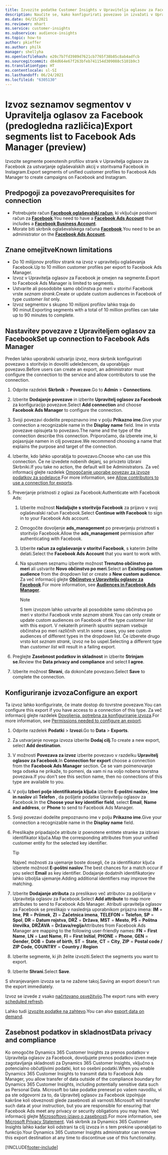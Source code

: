 ```yaml
---
title: Izvozite podatke Customer Insights v Upravitelja oglasov za Facebook
description: Naučite se, kako konfigurirati povezavo in izvažati v Upravitelja oglasov za Facebook.
ms.date: 04/15/2021
ms.reviewer: mhart
ms.service: customer-insights
ms.subservice: audience-insights
ms.topic: how-to
author: pkieffer
ms.author: philk
manager: shellyha
ms.openlocfilehash: e20c7b7fd3989d7621cb7765f38b85c8ab4adfcb
ms.sourcegitcommit: d84d664e67f263bfeb741154d309088c5101b9c3
ms.translationtype: HT
ms.contentlocale: sl-SI
ms.lasthandoff: 06/24/2021
ms.locfileid: "6305130"
---
```

# <a name="export-segments-list-to-facebook-ads-manager-preview"></a><span data-ttu-id="22fbe-103">Izvoz seznamov segmentov v Upravitelja oglasov za Facebook (predogledna različica)</span><span class="sxs-lookup"><span data-stu-id="22fbe-103">Export segments list to Facebook Ads Manager (preview)</span></span>

<span data-ttu-id="22fbe-104">Izvozite segmente poenotenih profilov strank v Upravitelja oglasov za Facebook za ustvarjanje oglaševalskih akcij v storitvama Facebook in Instagram.</span><span class="sxs-lookup"><span data-stu-id="22fbe-104">Export segments of unified customer profiles to Facebook Ads Manager to create campaigns on Facebook and Instagram.</span></span>

## <a name="prerequisites-for-connection"></a><span data-ttu-id="22fbe-105">Predpogoji za povezavo</span><span class="sxs-lookup"><span data-stu-id="22fbe-105">Prerequisites for connection</span></span>

- <span data-ttu-id="22fbe-106">Potrebujete račun [**Facebook oglaševalski račun**](https://www.facebook.com/business/learn/lessons/step-by-step-ads-manager-account), ki vključuje poslovni račun za [**Facebook**](https://business.facebook.com/).</span><span class="sxs-lookup"><span data-stu-id="22fbe-106">You need to have a [**Facebook Ads Account**](https://www.facebook.com/business/learn/lessons/step-by-step-ads-manager-account) that includes a [**Facebook Business Account**](https://business.facebook.com/).</span></span>
- <span data-ttu-id="22fbe-107">Morate biti skrbnik oglaševalskega računa [**Facebook**](https://www.facebook.com/business/learn/lessons/step-by-step-ads-manager-account).</span><span class="sxs-lookup"><span data-stu-id="22fbe-107">You need to be an administrator on the [**Facebook Ads Account**](https://www.facebook.com/business/learn/lessons/step-by-step-ads-manager-account).</span></span>

## <a name="known-limitations"></a><span data-ttu-id="22fbe-108">Znane omejitve</span><span class="sxs-lookup"><span data-stu-id="22fbe-108">Known limitations</span></span>

- <span data-ttu-id="22fbe-109">Do 10 milijonov profilov strank na izvoz v upravitelju oglaševanja Facebook.</span><span class="sxs-lookup"><span data-stu-id="22fbe-109">Up to 10 million customer profiles per export to Facebook Ads Manager.</span></span>
- <span data-ttu-id="22fbe-110">Izvoz v Upravitelja oglasov za Facebook je omejen na segmente.</span><span class="sxs-lookup"><span data-stu-id="22fbe-110">Export to Facebook Ads Manager is limited to segments.</span></span>
- <span data-ttu-id="22fbe-111">Ustvarite ali posodobite samo občinstva po meri v storitvi Facebook vrste *seznam strank*.</span><span class="sxs-lookup"><span data-stu-id="22fbe-111">Create or update custom audiences in Facebook of type *customer list* only.</span></span>
- <span data-ttu-id="22fbe-112">Izvoz segmentov s skupno 10 milijoni profilov lahko traja do 90 minut.</span><span class="sxs-lookup"><span data-stu-id="22fbe-112">Exporting segments with a total of 10 million profiles can take up to 90 minutes to complete.</span></span>

## <a name="set-up-connection-to-facebook-ads-manager"></a><span data-ttu-id="22fbe-113">Nastavitev povezave z Upraviteljem oglasov za Facebook</span><span class="sxs-lookup"><span data-stu-id="22fbe-113">Set up connection to Facebook Ads Manager</span></span>

<span data-ttu-id="22fbe-114">Preden lahko uporabniki ustvarijo izvoz, mora skrbnik konfigurirati povezavo s storitvijo in dovoliti udeležencem, da uporabljajo povezavo.</span><span class="sxs-lookup"><span data-stu-id="22fbe-114">Before users can create an export, an administrator must configure the connection to the service and allow contributors to use the connection.</span></span>

1. <span data-ttu-id="22fbe-115">Odprite razdelek **Skrbnik** > **Povezave**.</span><span class="sxs-lookup"><span data-stu-id="22fbe-115">Go to **Admin** > **Connections**.</span></span>

1. <span data-ttu-id="22fbe-116">Izberite **Dodajanje povezave** in izberite **Upravitelj oglasov za Facebook** za konfiguracijo povezave.</span><span class="sxs-lookup"><span data-stu-id="22fbe-116">Select **Add connection** and choose **Facebook Ads Manager** to configure the connection.</span></span>

1. <span data-ttu-id="22fbe-117">Svoji povezavi dodelite prepoznavno ime v polju **Prikazno ime**.</span><span class="sxs-lookup"><span data-stu-id="22fbe-117">Give your connection a recognizable name in the **Display name** field.</span></span> <span data-ttu-id="22fbe-118">Ime in vrsta povezave opisujeta to povezavo.</span><span class="sxs-lookup"><span data-stu-id="22fbe-118">The name and the type of the connection describe this connection.</span></span> <span data-ttu-id="22fbe-119">Priporočamo, da izberete ime, ki pojasnjuje namen in cilj povezave.</span><span class="sxs-lookup"><span data-stu-id="22fbe-119">We recommend choosing a name that explains the purpose and target of the connection.</span></span>

1. <span data-ttu-id="22fbe-120">Izberite, kdo lahko uporablja to povezavo.</span><span class="sxs-lookup"><span data-stu-id="22fbe-120">Choose who can use this connection.</span></span> <span data-ttu-id="22fbe-121">Če ne izvedete nobenih dejanj, so privzeto izbrani Skrbniki.</span><span class="sxs-lookup"><span data-stu-id="22fbe-121">If you take no action, the default will be Administrators.</span></span> <span data-ttu-id="22fbe-122">Za več informacij glejte razdelek [Omogočanje uporabe povezav za izvoze podatkov za sodelavce](connections.md#allow-contributors-to-use-a-connection-for-exports).</span><span class="sxs-lookup"><span data-stu-id="22fbe-122">For more information, see [Allow contributors to use a connection for exports](connections.md#allow-contributors-to-use-a-connection-for-exports).</span></span>

1. <span data-ttu-id="22fbe-123">Preverjanje pristnosti z oglasi za Facebook:</span><span class="sxs-lookup"><span data-stu-id="22fbe-123">Authenticate with Facebook Ads:</span></span> 

   1. <span data-ttu-id="22fbe-124">Izberite možnost **Nadaljujte s storitvijo Facebook** za prijavo v svoj oglaševalski račun Facebook.</span><span class="sxs-lookup"><span data-stu-id="22fbe-124">Select **Continue with Facebook** to sign in to your Facebook Ads account.</span></span>

   1. <span data-ttu-id="22fbe-125">Omogočite dovoljenje **ads_management** po preverjanju pristnosti s storitvijo Facebook.</span><span class="sxs-lookup"><span data-stu-id="22fbe-125">Allow the **ads_management** permission after authenticating with Facebook.</span></span>

   1. <span data-ttu-id="22fbe-126">Izberite **račun za oglaševanje v storitvi Facebook**, s katerim želite delati.</span><span class="sxs-lookup"><span data-stu-id="22fbe-126">Select the **Facebook Ads Account** that you want to work with.</span></span>

   1. <span data-ttu-id="22fbe-127">Na spustnem seznamu izberite možnost **Trenutno občinstvo po meri** ali ustvarite **Novo občinstvo po meri**.</span><span class="sxs-lookup"><span data-stu-id="22fbe-127">Select an **Existing custom audience** from the dropdown list or create a **New custom audience**.</span></span> <span data-ttu-id="22fbe-128">Za več informacij glejte [**Občinstvo v Upravitelju oglasov za Facebook**](https://www.facebook.com/business/help/744354708981227?id=2469097953376494).</span><span class="sxs-lookup"><span data-stu-id="22fbe-128">For more information, see [**Audiences in Facebook Ads Manager**](https://www.facebook.com/business/help/744354708981227?id=2469097953376494).</span></span>
      > [!NOTE]
      > <span data-ttu-id="22fbe-129">S tem izvozom lahko ustvarite ali posodobite samo občinstva po meri v storitvi Facebook vrste *seznam strank*.</span><span class="sxs-lookup"><span data-stu-id="22fbe-129">You can only create or update custom audiences on Facebook of the type *customer list* with this export.</span></span> <span data-ttu-id="22fbe-130">V nekaterih primerih spustni seznam vsebuje občinstva po meri različnih vrst.</span><span class="sxs-lookup"><span data-stu-id="22fbe-130">In some cases, you see custom audiences of different types in the dropdown list.</span></span> <span data-ttu-id="22fbe-131">Če izberete drugo vrsto kot *seznam strank*, izvoz ne bo uspel.</span><span class="sxs-lookup"><span data-stu-id="22fbe-131">Selecting a different type than *customer list* will result in a failing export.</span></span> 

1. <span data-ttu-id="22fbe-132">Preglejte **Zasebnost podatkov in skladnost** in izberite **Strinjam se**.</span><span class="sxs-lookup"><span data-stu-id="22fbe-132">Review the **Data privacy and compliance** and select **I agree**.</span></span>

1. <span data-ttu-id="22fbe-133">Izberite možnost **Shrani**, da dokončate povezavo.</span><span class="sxs-lookup"><span data-stu-id="22fbe-133">Select **Save** to complete the connection.</span></span>

## <a name="configure-an-export"></a><span data-ttu-id="22fbe-134">Konfiguriranje izvoza</span><span class="sxs-lookup"><span data-stu-id="22fbe-134">Configure an export</span></span>

<span data-ttu-id="22fbe-135">Ta izvoz lahko konfigurirate, če imate dostop do tovrstne povezave.</span><span class="sxs-lookup"><span data-stu-id="22fbe-135">You can configure this export if you have access to a connection of this type.</span></span> <span data-ttu-id="22fbe-136">Za več informacij glejte razdelek [Dovoljenja, potrebna za konfiguriranje izvoza](export-destinations.md#set-up-a-new-export).</span><span class="sxs-lookup"><span data-stu-id="22fbe-136">For more information, see [Permissions needed to configure an export](export-destinations.md#set-up-a-new-export).</span></span>

1. <span data-ttu-id="22fbe-137">Odprite razdelek **Podatki** > **Izvozi**.</span><span class="sxs-lookup"><span data-stu-id="22fbe-137">Go to **Data** > **Exports**.</span></span>

1. <span data-ttu-id="22fbe-138">Za ustvarjanje novega izvoza izberite **Dodaj cilj**.</span><span class="sxs-lookup"><span data-stu-id="22fbe-138">To create a new export, select **Add destination**.</span></span> 

1. <span data-ttu-id="22fbe-139">V možnosti **Povezava za izvoz** izberite povezavo v razdelku **Upravitelj oglasov za Facebook**.</span><span class="sxs-lookup"><span data-stu-id="22fbe-139">In **Connection for export** choose a connection from the **Facebook Ads Manager** section.</span></span> <span data-ttu-id="22fbe-140">Če se vam poimenovanje tega odseka ne prikaže, to pomeni, da vam ni na voljo nobena tovrstna povezava.</span><span class="sxs-lookup"><span data-stu-id="22fbe-140">If you don't see this section name, then no connections of this type are available to you.</span></span>

1. <span data-ttu-id="22fbe-141">V polju **Izberi polje identifikatorja ključa** izberite **E-poštni naslov**, **Ime in naslov** ali **Telefon** , da pošljete podatke Upravitelju oglasov za Facebook.</span><span class="sxs-lookup"><span data-stu-id="22fbe-141">In the **Choose your key identifier field**, select **Email**, **Name and address**, or **Phone** to send to Facebook Ads Manager.</span></span> 

1. <span data-ttu-id="22fbe-142">Svoji povezavi dodelite prepoznavno ime v polju **Prikazno ime**.</span><span class="sxs-lookup"><span data-stu-id="22fbe-142">Give your connection a recognizable name in the **Display name** field.</span></span>

1. <span data-ttu-id="22fbe-143">Preslikajte pripadajoče atribute iz poenotene entitete stranke za izbrani identifikator ključa.</span><span class="sxs-lookup"><span data-stu-id="22fbe-143">Map the corresponding attributes from your unified customer entity for the selected key identifier.</span></span>
   > [!TIP]
   > <span data-ttu-id="22fbe-144">Največ možnosti za ujemanje boste dosegli, če za identifikator ključa izberete možnost **E-poštni naslov**.</span><span class="sxs-lookup"><span data-stu-id="22fbe-144">The best chances for a match occur if you select **Email** as key identifier.</span></span> <span data-ttu-id="22fbe-145">Dodajanje dodatnih identifikatorjev lahko izboljša ujemanje.</span><span class="sxs-lookup"><span data-stu-id="22fbe-145">Adding additional identifiers may improve the matching.</span></span>

1. <span data-ttu-id="22fbe-146">Izberite **Dodajanje atributa** za preslikavo več atributov za pošiljanje v Upravitelja oglasov za Facebook.</span><span class="sxs-lookup"><span data-stu-id="22fbe-146">Select **Add attribute** to map more attributes to send to Facebook Ads Manager.</span></span> <span data-ttu-id="22fbe-147">Atributi upravitelja oglasov za Facebook se preslikajo v naslednja uporabnikom prijazna imena: **IM** = **Ime**, **PR** = **Priimek**, **ZI** = **Začetnica imena**, **TELEFON** = **Telefon**, **SP** = **Spol**, **DR** = **Datum rojstva**, **DRŽ** = **Država**, **MST** = **Mesto**, **PŠ** = **Poštna številka**, **DRŽAVA** = **Država/regija**</span><span class="sxs-lookup"><span data-stu-id="22fbe-147">Attributes from Facebook Ads Manager are mapping to the following user-friendly names: **FN** = **First Name**, **LN** = **Last Name**, **FI** = **First Initial**, **PHONE** = **Phone**, **GEN** = **Gender**, **DOB** = **Date of birth**, **ST** = **State**, **CT** = **City**, **ZIP** = **Postal code / ZIP Code**, **COUNTRY** = **Country / Region**</span></span>

1. <span data-ttu-id="22fbe-148">Izberite segmente, ki jih želite izvoziti.</span><span class="sxs-lookup"><span data-stu-id="22fbe-148">Select the segments you want to export.</span></span>

1. <span data-ttu-id="22fbe-149">Izberite **Shrani**.</span><span class="sxs-lookup"><span data-stu-id="22fbe-149">Select **Save**.</span></span>

<span data-ttu-id="22fbe-150">S shranjevanjem izvoza se ta ne zažene takoj.</span><span class="sxs-lookup"><span data-stu-id="22fbe-150">Saving an export doesn't run the export immediately.</span></span>

<span data-ttu-id="22fbe-151">Izvoz se izvede z vsako [načrtovano osvežitvijo](system.md#schedule-tab).</span><span class="sxs-lookup"><span data-stu-id="22fbe-151">The export runs with every [scheduled refresh](system.md#schedule-tab).</span></span> 

<span data-ttu-id="22fbe-152">Lahko tudi [izvozite podatke na zahtevo](export-destinations.md#run-exports-on-demand).</span><span class="sxs-lookup"><span data-stu-id="22fbe-152">You can also [export data on demand](export-destinations.md#run-exports-on-demand).</span></span> 

## <a name="data-privacy-and-compliance"></a><span data-ttu-id="22fbe-153">Zasebnost podatkov in skladnost</span><span class="sxs-lookup"><span data-stu-id="22fbe-153">Data privacy and compliance</span></span>

<span data-ttu-id="22fbe-154">Ko omogočite Dynamics 365 Customer Insights za prenos podatkov v Upravitelja oglasov za Facebook, dovoljujete prenos podatkov izven meje zagotavljanja skladnosti za Dynamics 365 Customer Insights, vključno s potencialno občutljivimi podatki, kot so osebni podatki.</span><span class="sxs-lookup"><span data-stu-id="22fbe-154">When you enable Dynamics 365 Customer Insights to transmit data to Facebook Ads Manager, you allow transfer of data outside of the compliance boundary for Dynamics 365 Customer Insights, including potentially sensitive data such as Personal Data.</span></span> <span data-ttu-id="22fbe-155">Microsoft bo take podatke prenesel po vašem navodilu, vi pa ste odgovorni za to, da Upravitelj oglasov za Facebook izpolnjuje kakršne koli obveznosti glede zasebnosti ali varnosti.</span><span class="sxs-lookup"><span data-stu-id="22fbe-155">Microsoft will transfer such data at your instruction, but you are responsible for ensuring that Facebook Ads meet any privacy or security obligations you may have.</span></span> <span data-ttu-id="22fbe-156">Več informacij glejte [Microsoftovo izjavo o zasebnosti](https://go.microsoft.com/fwlink/?linkid=396732).</span><span class="sxs-lookup"><span data-stu-id="22fbe-156">For more information, see [Microsoft Privacy Statement](https://go.microsoft.com/fwlink/?linkid=396732).</span></span>
<span data-ttu-id="22fbe-157">Vaš skrbnik za Dynamics 365 Customer Insights lahko kadar koli odstrani ta cilj izvoza in s tem prekine uporabljati to funkcijo.</span><span class="sxs-lookup"><span data-stu-id="22fbe-157">Your Dynamics 365 Customer Insights administrator can remove this export destination at any time to discontinue use of this functionality.</span></span>


[!INCLUDE[footer-include](../includes/footer-banner.md)]
